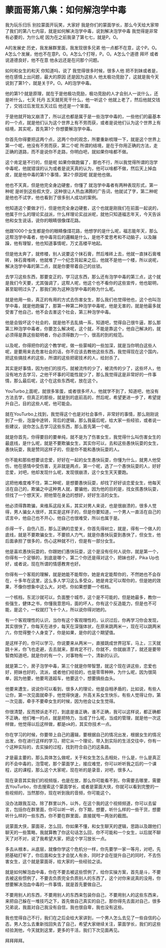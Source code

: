 # 蒙面哥第八集：如何解泡学中毒

我为玩乐归乐 别拉蒙面开玩笑，大家好 我是你们的蒙面学长，那么今天给大家带了我们的第八七内容，就是如何解决泡学中毒，说到解决泡学中毒 我觉得是非常有必要的，为什么呢 因为在之前我录了第七七，就是P。O。

A的发展史 历史，我发展群里面，我发现很多兄弟 他一点都不在意，这个P。O。A怎么个发展，他也不在意P。O。A怎么个打呀，P。O。A怎么个道德 拜坏 或者说道德良好，他不在意 他永远还是在问那个问题。

如何和女生的和天 你知道吗，说了 我觉得很多时候，很多人他 把不到妹或者是，他在感情上出问题，最大的原因 还是因为这些人 他太极功竞励了，这就是我今天说到了第1个，就是关于P。O。A的泡学中毒。

他的第1个就是原理，就在于是他极功竞励，极功竞励的人才会别人一说什么，还是听什么，七天 托丹 五天就死死干什么，他一听这个 他就上老了，然后他就交钱了，交钱过后发现五天过后 他还是一个笨蛋。

于是他就开始又崩溃了，所以这也都是属于是一些泡学中毒的，一些他们的最基本的一个点，就是他们认为这个世界上有不劳而获，或者是说他们认为这个世界上有结境，其实呢，首先第1个 你想要解泡学中毒。

你首先你得要把这两个点，这两个你的观念，所要重新梳理一下，就是这个世界上第一个呢，他没有不劳而获，第二个呢 所谓的结境，是在于你用正确的方法，走正确的道路，而不是说你不走路，你明白吧，就如果你啥都不做。

这个肯定是不行的，但是呢 如果你做跑偏了，那也不行，所以我觉得所谓的泡学中毒呢，他就错误的认为或者是说天真的认为，他可以啥都不做，然后天上掉血皮，就是他中毒的第1个事情，第2个原因呢 就是他也做。

他也不天真，但是他完全身边硬套，你懂了 就泡学中毒者有两种表现形式，第一种呢 是听到这些假大空，这种很让人热血沸腾的广告词，他就试了字，第二种呢 是他也不试字，他也看到了很多别人成功的案例。

他知道这个要做才行，但是他完全身边硬套，这个也就是刚我们在前面一起说的，他属于什么的理论实战派，什么样理论实战派呢，就他只知道福志年天，今天告诉他和女生说话，说你的眼睛很像煤花路。

他跟1000个女生都是你的眼睛像煤花路，他想学的是什么呢，福志能年天，那么这帮泡学中毒者，他中毒背后的邏輯是什么，是他不爱思考和不动脑子，以及蹦躁，他有理智，他也知道事情呢，万丈高楼平地起。

但是他太奔了，就修楼，别人说要这个抹石膏，然后堆砖上去，他就一直抹石膏堆砖，抹石膏堆砖，他就堆了一个纪念背起来之后，他就不是他一个楼，所以说呢，解决泡学中毒的第二点，就是你要带着自己的丝锁。

去学习这些东西，那要变正的，学习这东西，那么还有泡学中毒的第三点，这个就是我们今天要，尤其强调了，这帮人呢，他这个也不看你的这些宣传，他也聪明，甚至聪明过头了，那我们称为这种泡学中毒的称为什么呢。

就是他用一些，真正的有用的方式去伤害女生，那么我们也觉得他也，这个也叫泡学中毒，就是他跑偏了，那第一种第二种泡学中毒呢，他是无害的，就是他最多就受害了他自己，他不会去害这个社会，第三种泡学中毒。

他是会毁坏这个社会的，就是他不去乱搞一系，知道吧，觉得自己很牛逼，那么那第三种泡学中毒者，你要怎么解决呢，这个就，不能是靠这个，他自己解决的，就必须得是靠这些聪明者，你必须得数力一个，很高的到的规范。

以及呢，你得把你的这个教学呢，做一些蒙喊的一些加深，就是当你明白这些人呢，是要用来去危害社会的话，你不应该去教他这些东西，我觉得现在这个国内，把这些搞技术的这些，所谓的这些把密技术的人，给封杀了。

其实是好事情，因为他们的技巧，就被流传的少了，被流传的少了，这些坏人，他没有地方去学习，之他干坏事的可能性就少了，那么我觉得这是非常好的一件事情，那么最后呢，这个在这些东西呢，放在这个。

YouTurbo上面呢，就很多笨蛋，或者很多坏人，他就学不到了，知道吧，他没有方法去学，但真正的那些，就是到的底前高的，然后呢，希望更进一步了，希望提升自己，目的这些人呢，他可能会。

就在YouTurbo上找到，我觉得这个也是对社会事件，非常好的事情，那么刚刚说到了一些，泡漩中途转，背后的逻辑，那么我最后呢，给大家一些经验，或者说一些建议，说你怎么去学习这些东西，那么首先第一个呢。

就是你首先，你得要目的要单纯，就不是为了伤害女生，我觉得什么叫伤害女生的最底线，是什么呢，就是不要欺骗女生，其实你可以，去和这些愚快玩耍的女生，愚快玩耍，我是赞同这样子的，但是你不能和愚快玩耍的人。

你不能和那些想要谈恋爱，好好在一起的女生愚快玩耍，你懂为什么，就男人他受伤，他在感情中受伤害，无非就是两点，第一个呢，选了一个愚快玩耍的人，好好恋爱，对吧，他却发现什么呢，发现很崩溃，这个女生天天要跑。

这把他难度难不住，第二种呢，是想要愚快玩耍，却找了好好谈恋爱女生，他每天活在自己的，欺骗之中这种男人就，要骗他，因为他的目的是，找女孩愚快玩耍，但找了一个想天天，把他管在身边的想好，好好生活的女生。

他必须得靠欺骗，来维系这段关系，其实对男人来说，也是很崩溃的，很多人觉得，男人骗女人很坏，其实是这样子的，但是你要知道，一个男人一直活在自己的谎言中，他自己也不开心，他自己也很难受，所以也属于是。

杀得一千，自伤八百，那么正确的恋爱关，你首先得树立，就是，得有一个做人的底线，就是不要欺骗女生，不要损人力气，就是你愚快玩耍到愚快了，但女生，他后面承担了很多的，伤心这种就不行，但是有一部分女生。

他是喜欢愚快玩耍的，你跟她们愚快玩耍，这个是没有任何人说你，就是第一个，你得有一个足够的，到底是哪个，第二个你还是得对这个，把妹也好，Pika Up也好，或者说，现在所谓的情感教育也好。

你得有一个客观的理解，就是她能不能帮你，她是肯定能帮你的，不然她也不会存在，十多年在这里，这么多人学习这么多受众，她是肯定可以帮你的，但是她的效果，不像你想象中这么大，对吧，你如果想要一个核档。

一个核档，东泥沙就可以，负面整个城市，这个是不可能的，但是她最多，教你一些强生，健体之书，你懂我意思吗，面的坏人，你有这个反造能力，但是也不可能，是这个，一权就打飞十个人，所以说你得对她的。

有一个客观理性的认识，当你有这个客观理性的，认识过后，你再学习你会发现，其实很快了，你每天在进步，每天在深强体状，在原来跳两米一，现在可以跳两米六，你觉得整个人身变了，你是如果，是你的这个期望值。

是这样子的，你可以学习，你说要来从两米一，直接跳成世界冠军，马上，三天就跳十米，你飞也走避，去去就来，那肯定不行，你就不，你就崩溃了，就还是要带智商知道吧，就是你的有一个，对事物有一个，清新的认识。

就是第二个，房子泡学中毒，第三个就是你带智慧，就这个现在讲这些，恋爱也好，把妹也好的，流派，或者他们经验的，也是零零种种，为什么呢，因为很简单，因为他要，他要弯道超车，他要这个，想要搞些血头。

他要来遭生，说说你可以看到，很多人的理论，他是自相矛盾的，比如说，有些人让你，第一次见面就牵手，他觉得快速，升高关系女生快乐，有些人觉得让你，第一次见面，牵手不要牵女生的时候，因为他会让女生觉得。

你很清楚，反而预诉走不打，到底是谁正确，谁不正确，我可以这样说，都正确都不正确，他们唯一的点，就是把特力，当成了什么呢，当成的管理，就是他一次这样做，他觉得以后这样做，都是ok的，其实你技术一点。

你在学习的时候，你要带上自己的邏辑，要根据自己的情况出发，根据女生的情况出发，你在进行这样的学习，把它从一个理论，带入到实际的生活交往中，你有一个这种实际的，去实操的过程，找到符合自己的这条路。

才是最主要的，那么具体怎么做呢，关于和女生怎么去相处，什么是，什么是真正的不会中毒的，泡雪呢，那个蒙面学上，接应难觉，你可以听听我之后的一个课程，这的课程，那么这个大家呢，现在听的是录音，对吧，很多人。

现在录音其实我们的视频版，也是在放，那么你可能看不到，你需要去哪里，需要去YouTurbo，你去搜索这个蒙面学长，或者是蒙面大侠，你就可以看到完整的一些视频的，当然那你，现在听到我的音频，你可能这个。

没办法跟我互动，除了群里以外，以外，在这个我的这个视频频道，你可以去留言，包括你在群里面，你可以听一听，你下期，想要，听什么样的一些干货，想要听什么样的一些东西，你不要在群里面，直接就甩一两张的截图。

说蒙面大侠，蒙面哥，怎么回，你如果不懂，和女生聊天的逻辑，思路以及跟他们聊天的一些策略，我就算教了你这句话怎么回，你不可能和一个女生，以后就不聊天了对不对，说了我希望大家，把这个学习放长一点。

多去从根本，从底层，就像你学这个危机分一样，你先要学一家一等月，对吧，先把基础打牢了，你后面和女生才会犹人有余，同时才会在提升自己的同时，不去伤害女生，这个就是蒙面哥，给大家的一些经验之谈。

就是如何解泡血中毒，你在不要去被这些惯例了，给你实操方案，首先是斗，不要去被这些惯例了，不要去负质完全负质别人的东西了，这个对你来说真的没用，你想要解决泡血中毒的一件事情，就是首先要做自己。

不要用别人的东西，不要用别人的东西来包装你自己，不要用别人的这些东西来，来把自己躲在一堆技巧之下，首先做自己真实的自己，那你得先去面对自己，很多兄弟说，我面对自己我没有自信，我也很自卑，我也没有这些。

我也觉得自己不行，我们在之后会给大家讲到，一个男人怎么去见了一些自信的心态，男人怎么去重新找回失去了自己，希望大家继续关注，蒙面学长，我们的这些经验測他，今天就到这里，更多的干活，我们下次见面再见。

拜拜拜拜。